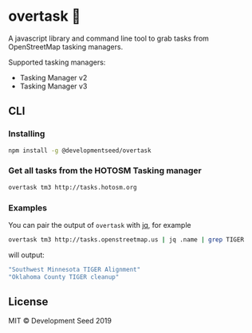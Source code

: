 # overtask 📐

A javascript library and command line tool to grab tasks from OpenStreetMap tasking managers.

Supported tasking managers:
- Tasking Manager v2
- Tasking Manager v3

## CLI

### Installing
```bash
npm install -g @developmentseed/overtask
```

### Get all tasks from the HOTOSM Tasking manager
```bash
overtask tm3 http://tasks.hotosm.org
```

### Examples
You can pair the output of `overtask` with [jq](https://stedolan.github.io/jq/), for example
```bash
overtask tm3 http://tasks.openstreetmap.us | jq .name | grep TIGER
```
will output:

```bash
"Southwest Minnesota TIGER Alignment"
"Oklahoma County TIGER cleanup"
```

## License
MIT © Development Seed 2019